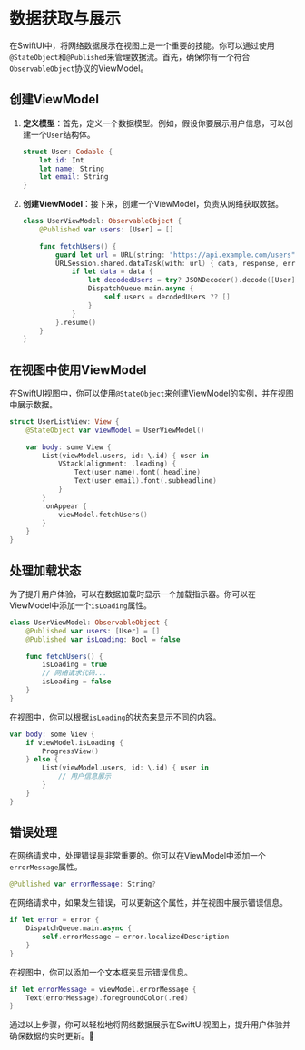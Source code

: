 ﻿# 数据获取与展示

在SwiftUI中，将网络数据展示在视图上是一个重要的技能。你可以通过使用`@StateObject`和`@Published`来管理数据流。首先，确保你有一个符合`ObservableObject`协议的ViewModel。

## 创建ViewModel

1. **定义模型**：首先，定义一个数据模型。例如，假设你要展示用户信息，可以创建一个`User`结构体。

   ```swift
   struct User: Codable {
       let id: Int
       let name: String
       let email: String
   }
   ```

2. **创建ViewModel**：接下来，创建一个ViewModel，负责从网络获取数据。

   ```swift
   class UserViewModel: ObservableObject {
       @Published var users: [User] = []
       
       func fetchUsers() {
           guard let url = URL(string: "https://api.example.com/users") else { return }
           URLSession.shared.dataTask(with: url) { data, response, error in
               if let data = data {
                   let decodedUsers = try? JSONDecoder().decode([User].self, from: data)
                   DispatchQueue.main.async {
                       self.users = decodedUsers ?? []
                   }
               }
           }.resume()
       }
   }
   ```

## 在视图中使用ViewModel

在SwiftUI视图中，你可以使用`@StateObject`来创建ViewModel的实例，并在视图中展示数据。

```swift
struct UserListView: View {
    @StateObject var viewModel = UserViewModel()
    
    var body: some View {
        List(viewModel.users, id: \.id) { user in
            VStack(alignment: .leading) {
                Text(user.name).font(.headline)
                Text(user.email).font(.subheadline)
            }
        }
        .onAppear {
            viewModel.fetchUsers()
        }
    }
}
```

## 处理加载状态

为了提升用户体验，可以在数据加载时显示一个加载指示器。你可以在ViewModel中添加一个`isLoading`属性。

```swift
class UserViewModel: ObservableObject {
    @Published var users: [User] = []
    @Published var isLoading: Bool = false
    
    func fetchUsers() {
        isLoading = true
        // 网络请求代码...
        isLoading = false
    }
}
```

在视图中，你可以根据`isLoading`的状态来显示不同的内容。

```swift
var body: some View {
    if viewModel.isLoading {
        ProgressView()
    } else {
        List(viewModel.users, id: \.id) { user in
            // 用户信息展示
        }
    }
}
```

## 错误处理

在网络请求中，处理错误是非常重要的。你可以在ViewModel中添加一个`errorMessage`属性。

```swift
@Published var errorMessage: String?
```

在网络请求中，如果发生错误，可以更新这个属性，并在视图中展示错误信息。

```swift
if let error = error {
    DispatchQueue.main.async {
        self.errorMessage = error.localizedDescription
    }
}
```

在视图中，你可以添加一个文本框来显示错误信息。

```swift
if let errorMessage = viewModel.errorMessage {
    Text(errorMessage).foregroundColor(.red)
}
```

通过以上步骤，你可以轻松地将网络数据展示在SwiftUI视图上，提升用户体验并确保数据的实时更新。🎉